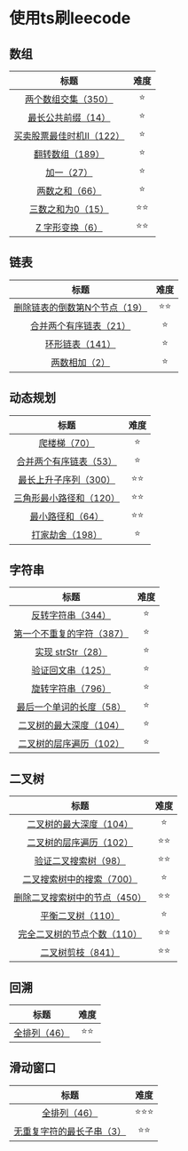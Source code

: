 <!--
 * @Description: 
 * @Author: Moriaty
 * @Date: 2020-08-18 09:22:14
 * @Last modified by: Moriaty
 * @LastEditTime: 2020-09-15 08:50:41
-->
# 使用ts刷leecode

## 数组

|                             标题                             | 难度 |
| :----------------------------------------------------------: | :--: |
|   [两个数组交集（350）](./src/01Array/two-array-intersection.ts)    |  ⭐️   |
|    [最长公共前缀（14）](./src/01Array/longest-common-peifix.ts)    |  ⭐️   |
| [买卖股票最佳时机II（122）](./src/01Array/best-time-to-buy-and-sell-stock-ii.ts) |  ⭐️   |
| [翻转数组（189）](./src/01Array/rotate-array.ts) |  ⭐️   |
| [加一（27）](./src/01Array/plus-one.ts) |  ⭐️   |
| [两数之和（66）](./src/01Array/two-sum.ts) |  ⭐️   |
| [三数之和为0（15）](./src/01Array/3sum.ts) |  ⭐️⭐️   |
| [Z 字形变换（6）](./src/01Array/zigzag-conversion.ts) |  ⭐️⭐️   |

## 链表

|                             标题                             | 难度 |
| :----------------------------------------------------------: | :--: |
|   [删除链表的倒数第N个节点（19）](./src/02LinkList/remove-nth-node-from-end-of-list.ts)    |  ⭐️⭐️   |
|   [合并两个有序链表（21）](./src/02LinkList/merge-two-sorted-lists.ts)    |  ⭐️   |
|   [环形链表（141）](./src/02LinkList/linked-list-cycle.ts)    |  ⭐️   |
|   [两数相加（2）](./src/02LinkList/linkeadd-two-numbers.ts)    |  ⭐️   |

## 动态规划

|                             标题                             | 难度 |
| :----------------------------------------------------------: | :--: |
|   [爬楼梯（70）](./src/03dynamic-programming/climbing-stairs.ts)    |  ⭐️   |
|   [合并两个有序链表（53）](./src/03dynamic-programming/maximum-subarray.ts)    |  ⭐️   |
|   [最长上升子序列（300）](./src/03dynamic-programming/longest-increasing-subsequence.ts)    |  ⭐️⭐️   |
|   [三角形最小路径和（120）](./src/03dynamic-programming/triangle.ts)    |  ⭐️⭐️   |
|   [最小路径和（64）](./src/03dynamic-programming/minimum-path-sum.ts)    |  ⭐️⭐️   |
|   [打家劫舍（198）](./src/03dynamic-programming/house-robber.ts)    |  ⭐️   |

## 字符串

|                             标题                             | 难度 |
| :----------------------------------------------------------: | :--: |
|   [反转字符串（344）](./src/04String/reverse-string.ts)    |  ⭐️   |
|   [第一个不重复的字符（387）](./src/04String/firstUniqChar.ts)    |  ⭐️   |
|   [实现 strStr（28）](./src/04String/implement-strstr.ts)    |  ⭐️   |
|   [验证回文串（125）](./src/04String/valid-palindrome.ts)    |  ⭐️   |
|   [旋转字符串（796）](./src/04String/rotate-string.ts)    |  ⭐️   |
|   [最后一个单词的长度（58）](./src/04String/length-of-last-word.ts)    |  ⭐️   |
|   [二叉树的最大深度（104）](./src/04String/maximum-depth-of-binary-tree.ts)    |  ⭐️   |
|   [二叉树的层序遍历（102）](./src/04String/binary-tree-level-order-traversal.ts)    |  ⭐️   |

## 二叉树

|                             标题                             | 难度 |
| :----------------------------------------------------------: | :--: |
|   [二叉树的最大深度（104）](./src/05binary-tree/maximum-depth-of-binary-tree.ts)    |  ⭐️   |
|   [二叉树的层序遍历（102）](./src/05binary-tree/binary-tree-level-order-traversal.ts)    |  ⭐️⭐️   |
|   [验证二叉搜索树（98）](./src/05binary-tree/validate-binary-search-tree.ts)    |  ⭐️⭐️   |
|   [二叉搜索树中的搜索（700）](./src/05binary-tree/search-in-a-binary-search-tree.ts)    |  ⭐️   |
|   [删除二叉搜索树中的节点（450）](./src/05binary-tree/delete-node-in-a-bst.ts)    |  ⭐️⭐️   |
|   [平衡二叉树（110）](./src/05binary-tree/balanced-binary-tree.ts)    |  ⭐️   |
|   [完全二叉树的节点个数（110）](./src/05binary-tree/count-complete-tree-nodes.ts)    |  ⭐️⭐️   |
|   [二叉树剪枝（841）](./src/05binary-tree/binary-tree-pruning.ts)    |  ⭐️⭐️   |

## 回溯

|                             标题                             | 难度 |
| :----------------------------------------------------------: | :--: |
|   [ 全排列（46）](./src/06trace-back/permutations.ts)    |  ⭐️⭐️   |

## 滑动窗口

|                             标题                             | 难度 |
| :----------------------------------------------------------: | :--: |
|   [ 全排列（46）](./src/07slide-window/sliding-window-maximum.ts)    |  ⭐️⭐️⭐️   |
|   [ 无重复字符的最长子串（3）](./src/07slide-window/longest-substring-without-repeating-characters.ts)    |  ⭐️⭐️   |